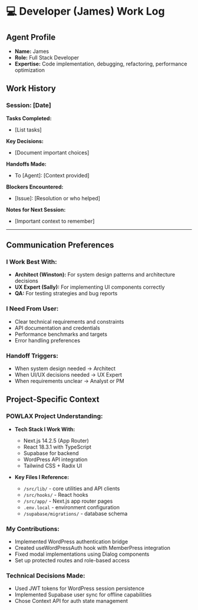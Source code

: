 # 💻 Developer (James) Work Log

## Agent Profile
- **Name:** James
- **Role:** Full Stack Developer
- **Expertise:** Code implementation, debugging, refactoring, performance optimization

## Work History

### Session: [Date]
**Tasks Completed:**
- [List tasks]

**Key Decisions:**
- [Document important choices]

**Handoffs Made:**
- To [Agent]: [Context provided]

**Blockers Encountered:**
- [Issue]: [Resolution or who helped]

**Notes for Next Session:**
- [Important context to remember]

---

## Communication Preferences

### I Work Best With:
- **Architect (Winston):** For system design patterns and architecture decisions
- **UX Expert (Sally):** For implementing UI components correctly
- **QA:** For testing strategies and bug reports

### I Need From User:
- Clear technical requirements and constraints
- API documentation and credentials
- Performance benchmarks and targets
- Error handling preferences

### Handoff Triggers:
- When system design needed → Architect
- When UI/UX decisions needed → UX Expert
- When requirements unclear → Analyst or PM

## Project-Specific Context

### POWLAX Project Understanding:
- **Tech Stack I Work With:**
  - Next.js 14.2.5 (App Router)
  - React 18.3.1 with TypeScript
  - Supabase for backend
  - WordPress API integration
  - Tailwind CSS + Radix UI
  
- **Key Files I Reference:**
  - `/src/lib/` - core utilities and API clients
  - `/src/hooks/` - React hooks
  - `/src/app/` - Next.js app router pages
  - `.env.local` - environment configuration
  - `/supabase/migrations/` - database schema

### My Contributions:
- Implemented WordPress authentication bridge
- Created useWordPressAuth hook with MemberPress integration
- Fixed modal implementations using Dialog components
- Set up protected routes and role-based access

### Technical Decisions Made:
- Used JWT tokens for WordPress session persistence
- Implemented Supabase user sync for offline capabilities
- Chose Context API for auth state management